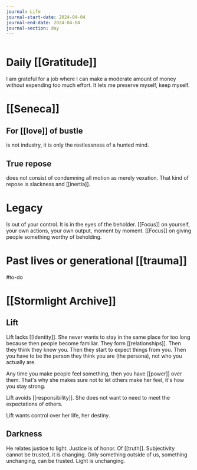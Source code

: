```yaml
---
journal: Life
journal-start-date: 2024-04-04
journal-end-date: 2024-04-04
journal-section: day
---
```

```calendar-nav
```

# Daily [[Gratitude]]
I am grateful for a job where I can make a moderate amount of money without expending too much effort. It lets me preserve myself, keep myself. 

# [[Seneca]]
## For [[love]] of bustle 
is not industry, it is only the restlessness of a hunted mind.

## True repose 
does not consist of condemning all motion as merely vexation. That kind of repose is slackness and [[inertia]]. 

# Legacy 
Is out of your control. It is in the eyes of the beholder. [[Focus]] on yourself, your own actions, your own output, moment by moment. [[Focus]] on giving people something worthy of beholding.

# Past lives or generational [[trauma]]
#to-do 

# [[Stormlight Archive]]

## Lift
Lift lacks [[Identity]]. She never wants to stay in the same place for too long because then people become familiar. They form [[relationships]]. Then they think they know you. Then they start to expect things from you. Then you have to be the person they think you are (the persona), not who you actually are.

Any time you make people feel something, then you have [[power]] over them. That's why she makes sure not to let others make her feel, it's how you stay strong.

Lift avoids [[responsibility]]. She does not want to need to meet the expectations of others.

Lift wants control over her life, her destiny.

## Darkness
He relates justice to light. Justice is of honor. Of [[truth]]. Subjectivity cannot be trusted, it is changing. Only something outside of us, something unchanging, can be trusted. Light is unchanging.